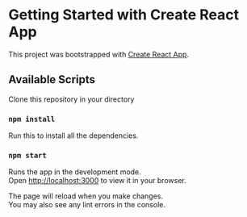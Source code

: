 # Getting Started with Create React App

This project was bootstrapped with [Create React App](https://github.com/facebook/create-react-app).

## Available Scripts

Clone this repository in your directory

### `npm install`

Run this to install all the dependencies. 


### `npm start`

Runs the app in the development mode.\
Open [http://localhost:3000](http://localhost:3000) to view it in your browser.

The page will reload when you make changes.\
You may also see any lint errors in the console.
